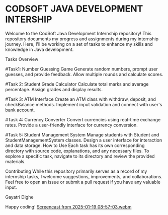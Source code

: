 # CODSOFT JAVA DEVELOPMENT INTERSHIP


Welcome to the CodSoft Java Development Internship repository! This repository documents my progress and assignments during my internship journey. Here, I'll be working on a set of tasks to enhance my skills and knowledge in Java development.

Tasks Overview

#Task1: Number Guessing Game
Generate random numbers, prompt user guesses, and provide feedback.
Allow multiple rounds and calculate scores.

#Task 2: Student Grade Calculator
Calculate total marks and average percentage.
Assign grades and display results.

#Task 3: ATM Interface
Create an ATM class with withdraw, deposit, and checkBalance methods.
Implement input validation and connect with user's bank account.

#Task 4: Currency Converter
Convert currencies using real-time exchange rates.
Provide a user-friendly interface for currency conversion.

#Task 5: Student Management System
Manage students with Student and StudentManagementSystem classes.
Design a user interface for interaction and data storage.
How to Use
Each task has its own corresponding directory with source code, explanations, and any necessary files. To explore a specific task, navigate to its directory and review the provided materials.

Contributing
While this repository primarily serves as a record of my internship tasks, I welcome suggestions, improvements, and collaborations. Feel free to open an issue or submit a pull request if you have any valuable input.

Gayatri Dighe

Happy coding!
[Screencast from 2025-01-19 08-57-03.webm](https://github.com/user-attachments/assets/aa15d6d9-7ca9-48f8-a66f-d4a6a8c2fa96)

